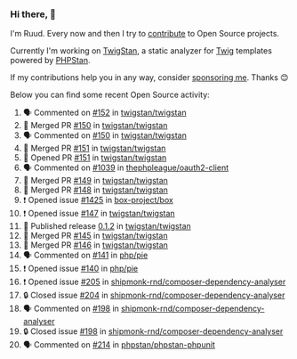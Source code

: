 ### Hi there, 👋

I'm Ruud. Every now and then I try to [contribute](https://github.com/pulls?q=+is%3Apr+author%3Aruudk+archived%3Afalse+is%3Apublic+) to Open Source projects.

Currently I'm working on [TwigStan](https://github.com/twigstan), a static analyzer for [Twig](https://twig.symfony.com/) templates powered by [PHPStan](https://phpstan.org/).

If my contributions help you in any way, consider [sponsoring me](https://github.com/sponsors/ruudk). Thanks 😊

Below you can find some recent Open Source activity:

<!--START_SECTION:activity-->
1. 🗣 Commented on [#152](https://github.com/twigstan/twigstan/issues/152#issuecomment-2511913055) in [twigstan/twigstan](https://github.com/twigstan/twigstan)
2. 🎉 Merged PR [#150](https://github.com/twigstan/twigstan/pull/150) in [twigstan/twigstan](https://github.com/twigstan/twigstan)
3. 🗣 Commented on [#150](https://github.com/twigstan/twigstan/pull/150#issuecomment-2510906030) in [twigstan/twigstan](https://github.com/twigstan/twigstan)
4. 🎉 Merged PR [#151](https://github.com/twigstan/twigstan/pull/151) in [twigstan/twigstan](https://github.com/twigstan/twigstan)
5. 💪 Opened PR [#151](https://github.com/twigstan/twigstan/pull/151) in [twigstan/twigstan](https://github.com/twigstan/twigstan)
6. 🗣 Commented on [#1039](https://github.com/thephpleague/oauth2-client/pull/1039#issuecomment-2507225248) in [thephpleague/oauth2-client](https://github.com/thephpleague/oauth2-client)
7. 🎉 Merged PR [#149](https://github.com/twigstan/twigstan/pull/149) in [twigstan/twigstan](https://github.com/twigstan/twigstan)
8. 🎉 Merged PR [#148](https://github.com/twigstan/twigstan/pull/148) in [twigstan/twigstan](https://github.com/twigstan/twigstan)
9. ❗ Opened issue [#1425](https://github.com/box-project/box/issues/1425) in [box-project/box](https://github.com/box-project/box)
10. ❗ Opened issue [#147](https://github.com/twigstan/twigstan/issues/147) in [twigstan/twigstan](https://github.com/twigstan/twigstan)
11. 🚀 Published release [0.1.2](https://github.com/twigstan/twigstan/releases/tag/0.1.2) in [twigstan/twigstan](https://github.com/twigstan/twigstan)
12. 🎉 Merged PR [#145](https://github.com/twigstan/twigstan/pull/145) in [twigstan/twigstan](https://github.com/twigstan/twigstan)
13. 🎉 Merged PR [#146](https://github.com/twigstan/twigstan/pull/146) in [twigstan/twigstan](https://github.com/twigstan/twigstan)
14. 🗣 Commented on [#141](https://github.com/php/pie/pull/141#issuecomment-2504393541) in [php/pie](https://github.com/php/pie)
15. ❗ Opened issue [#140](https://github.com/php/pie/issues/140) in [php/pie](https://github.com/php/pie)
16. ❗ Opened issue [#205](https://github.com/shipmonk-rnd/composer-dependency-analyser/issues/205) in [shipmonk-rnd/composer-dependency-analyser](https://github.com/shipmonk-rnd/composer-dependency-analyser)
17. 🔒 Closed issue [#204](https://github.com/shipmonk-rnd/composer-dependency-analyser/issues/204) in [shipmonk-rnd/composer-dependency-analyser](https://github.com/shipmonk-rnd/composer-dependency-analyser)
18. 🗣 Commented on [#198](https://github.com/shipmonk-rnd/composer-dependency-analyser/issues/198#issuecomment-2503275951) in [shipmonk-rnd/composer-dependency-analyser](https://github.com/shipmonk-rnd/composer-dependency-analyser)
19. 🔒 Closed issue [#198](https://github.com/shipmonk-rnd/composer-dependency-analyser/issues/198) in [shipmonk-rnd/composer-dependency-analyser](https://github.com/shipmonk-rnd/composer-dependency-analyser)
20. 🗣 Commented on [#214](https://github.com/phpstan/phpstan-phpunit/issues/214#issuecomment-2501642176) in [phpstan/phpstan-phpunit](https://github.com/phpstan/phpstan-phpunit)
<!--END_SECTION:activity-->
